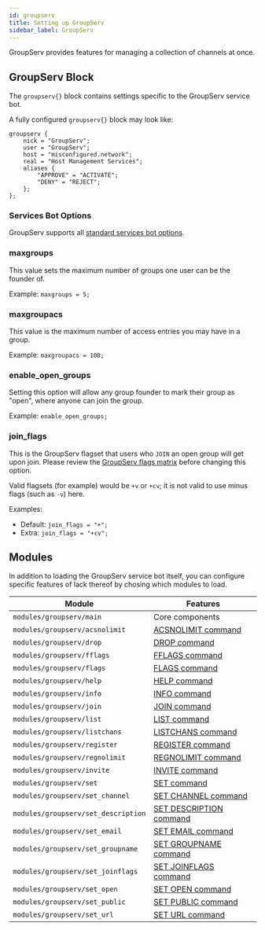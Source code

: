 ```yaml
---
id: groupserv
title: Setting up GroupServ
sidebar_label: GroupServ
---
```


GroupServ provides features for managing a collection of channels at once.

## GroupServ Block

The `groupserv{}` block contains settings specific to the GroupServ service bot.

A fully configured `groupserv{}` block may look like: 

```
groupserv {
    nick = "GroupServ";
    user = "GroupServ";
    host = "misconfigured.network";
    real = "Host Management Services";
    aliases {
        "APPROVE" = "ACTIVATE";
        "DENY" = "REJECT";
    };
};
```

### Services Bot Options

GroupServ supports all [standard services bot options](/docs/config/services).

### maxgroups

This value sets the maximum number of groups one user can be the founder of.

Example: `maxgroups = 5;`

### maxgroupacs

This value is the maximum number of access entries you may have in a group.

Example: `maxgroupacs = 100;`

### enable_open_groups

Setting this option will allow any group founder to mark their group as "open", where anyone can join the group.

Example: `enable_open_groups;`

### join_flags

This is the GroupServ flagset that users who `JOIN` an open group will get upon join. Please review the [GroupServ flags matrix](/docs/help/groupserv#flags) before changing this option.

Valid flagsets (for example) would be `+v` or `+cv`; it is not valid to use minus flags (such as `-v`) here.

Examples:

- Default: `join_flags = "+";`
- Extra: `join_flags = "+cv";`

## Modules

In addition to loading the GroupServ service bot itself, you can configure specific features of lack thereof by chosing which modules to load.

| Module | Features |
| ------ | -------- |
| `modules/groupserv/main` | Core components |
| `modules/groupserv/acsnolimit` | [ACSNOLIMIT command](/docs/help/groupserv#acsnolimit) |
| `modules/groupserv/drop` | [DROP command](/docs/help/groupserv#help) |
| `modules/groupserv/fflags` | [FFLAGS command](/docs/help/groupserv#fflags) |
| `modules/groupserv/flags` | [FLAGS command](/docs/help/groupserv#flags) |
| `modules/groupserv/help` | [HELP command](/docs/help/groupserv#help) |
| `modules/groupserv/info` | [INFO command](/docs/help/groupserv#info) |
| `modules/groupserv/join` | [JOIN command](/docs/help/groupserv#join) |
| `modules/groupserv/list` | [LIST command](/docs/help/groupserv#list) |
| `modules/groupserv/listchans` | [LISTCHANS command](/docs/help/groupserv#listchans) |
| `modules/groupserv/register` | [REGISTER command](/docs/help/groupserv#register) |
| `modules/groupserv/regnolimit` | [REGNOLIMIT command](/docs/help/groupserv#regnolimit) |
| `modules/groupserv/invite` | [INVITE command](/docs/help/groupserv#invite) |
| `modules/groupserv/set` | [SET command](/docs/help/groupserv#set) |
| `modules/groupserv/set_channel` | [SET CHANNEL command](/docs/help/groupserv#set-channel) |
| `modules/groupserv/set_description` | [SET DESCRIPTION command](/docs/help/groupserv#set-description) |
| `modules/groupserv/set_email` | [SET EMAIL command](/docs/help/groupserv#set-email) |
| `modules/groupserv/set_groupname` | [SET GROUPNAME command](/docs/help/groupserv#set-groupname) |
| `modules/groupserv/set_joinflags` | [SET JOINFLAGS command](/docs/help/groupserv#set-joinflags) |
| `modules/groupserv/set_open` | [SET OPEN command](/docs/help/groupserv#set-open) |
| `modules/groupserv/set_public` | [SET PUBLIC command](/docs/help/groupserv#set-public) |
| `modules/groupserv/set_url` | [SET URL command](/docs/help/groupserv#set-url) |
